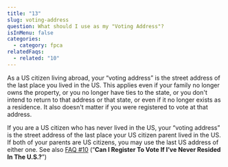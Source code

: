 ```yaml
---
title: "13"
slug: voting-address
question: What should I use as my "Voting Address"?
isInMenu: false
categories:
  - category: fpca
relatedFaqs:
  - related: "10"
---
```

As a US citizen living abroad, your “voting address” is the street address of the last place you lived in the US. This applies even if your family no longer owns the property, or you no longer have ties to the state, or you don't intend to return to that address or that state, or even if it no longer exists as a residence. It also doesn't matter if you were registered to vote at that address. 

If you are a US citizen who has never lived in the US, your “voting address” is the street address of the last place your US citizen parent lived in the US. If both of your parents are US citizens, you may use the last US address of either one. See also [FAQ #10](/faqs/10) (“**Can I Register To Vote If I’ve Never Resided In The U.S.?**”)
